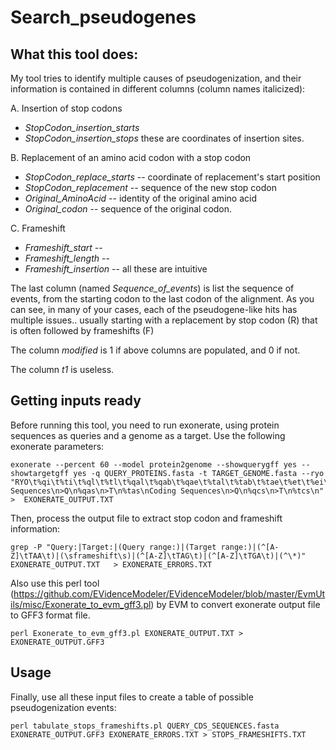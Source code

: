 # Search_pseudogenes

## What this tool does:

My tool tries to identify multiple causes of pseudogenization, and their information is contained in different columns (column names italicized):

A. Insertion of stop codons
- *StopCodon_insertion_starts*
- *StopCodon_insertion_stops*
these are coordinates of insertion sites.

B. Replacement of an amino acid codon with a stop codon
- *StopCodon_replace_starts* -- coordinate of replacement's start position
- *StopCodon_replacement* -- sequence of the new stop codon
- *Original_AminoAcid*    -- identity of the original amino acid
- *Original_codon* -- sequence of the original codon.

C. Frameshift
- *Frameshift_start*    --
- *Frameshift_length*    --
- *Frameshift_insertion*  -- all these are intuitive

The last column (named *Sequence_of_events*) is list the sequence of events, from the starting codon to the last codon of the alignment. As you can see, in many of your cases, each of the pseudogene-like hits has multiple issues.. usually starting with a replacement by stop codon (R) that is often followed by frameshifts (F)

The column *modified* is 1 if above columns are populated, and 0 if not.

The column *t1* is useless. 



## Getting inputs ready

Before running this tool, you need to run exonerate, using protein sequences as queries and a genome as a target. Use the following exonerate parameters:

```
exonerate --percent 60 --model protein2genome --showquerygff yes --showtargetgff yes -q QUERY_PROTEINS.fasta -t TARGET_GENOME.fasta --ryo "RYO\t%qi\t%ti\t%ql\t%tl\t%qal\t%qab\t%qae\t%tal\t%tab\t%tae\t%et\t%ei\t%es\t%em\t%pi\t%ps\t%g\nTransitionStart\n%V{%Pqs\t%Pts\t%Pqb\t%Pqe\t%Ptb\t%Pte\t%Pn\t%Pl\n}TransitionEnd\nTargetSeq\n%qs\nAligned Sequences\n>Q\n%qas\n>T\n%tas\nCoding Sequences\n>Q\n%qcs\n>T\n%tcs\n" >  EXONERATE_OUTPUT.TXT
```

Then, process the output file to extract stop codon and frameshift information:

```
grep -P "Query:|Target:|(Query range:)|(Target range:)|(^[A-Z]\tTAA\t)|(\sframeshift\s)|(^[A-Z]\tTAG\t)|(^[A-Z]\tTGA\t)|(^\*)"  EXONERATE_OUTPUT.TXT   > EXONERATE_ERRORS.TXT
```

Also use this perl tool (https://github.com/EVidenceModeler/EVidenceModeler/blob/master/EvmUtils/misc/Exonerate_to_evm_gff3.pl) by EVM to convert exonerate output file to GFF3 format file.

```
perl Exonerate_to_evm_gff3.pl EXONERATE_OUTPUT.TXT > EXONERATE_OUTPUT.GFF3
```

## Usage

Finally, use all these input files to create a table of possible pseudogenization events:

```
perl tabulate_stops_frameshifts.pl QUERY_CDS_SEQUENCES.fasta EXONERATE_OUTPUT.GFF3 EXONERATE_ERRORS.TXT > STOPS_FRAMESHIFTS.TXT
```
